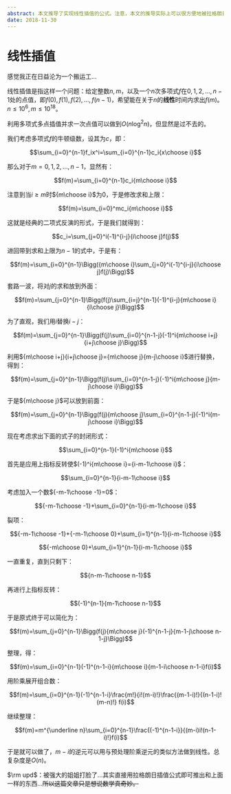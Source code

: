 ```yaml
---
abstract: 本文推导了实现线性插值的公式。注意，本文的推导实际上可以很方便地被拉格朗日插值公式取代，因此本文的推导没什么用，纯属娱乐。
date: 2018-11-30
---
```


# 线性插值

感觉我正在日益沦为一个搬运工...

线性插值是指这样一个问题：给定整数$n,m$，以及一个$n$次多项式$f$在$0,1,2,\dots,n-1$处的点值，即$f(0),f(1),f(2),\dots,f(n-1)$，希望能在关于$n$的**线性**时间内求出$f(m)$。$n\leq 10^6,m\leq 10^{18}$。

利用多项式多点插值并求一次点值可以做到$O(n\log^2n)$，但显然是过不去的。

我们考虑多项式$f$的牛顿级数，设其为$c$，即：

$$\sum_{i=0}^{n-1}f_ix^i=\sum_{i=0}^{n-1}c_i{x\choose i}$$

那么对于$m=0,1,2,\dots,n-1$，显然有：

$$f(m)=\sum_{i=0}^{n-1}c_i{m\choose i}$$

注意到当$i\geq m$时${m\choose i}$为$0$，于是修改求和上限：

$$f(m)=\sum_{i=0}^mc_i{m\choose i}$$

这就是经典的二项式反演的形式，于是我们就得到：

$$c_i=\sum_{j=0}^i(-1)^{i-j}{i\choose j}f(j)$$

进回带到求和上限为$n-1$的式中，于是有：

$$f(m)=\sum_{i=0}^{n-1}\Bigg({m\choose i}\sum_{j=0}^i(-1)^{i-j}{i\choose j}f(j)\Bigg)$$

套路一波，将对$j$的求和放到外面：

$$f(m)=\sum_{j=0}^{n-1}\Bigg(f(j)\sum_{i=j}^{n-1}(-1)^{i-j}{m\choose i}{i\choose j}\Bigg)$$

为了直观，我们用$i$替换$i-j$：

$$f(m)=\sum_{j=0}^{n-1}\Bigg(f(j)\sum_{i=0}^{n-1-j}(-1)^i{m\choose i+j}{i+j\choose j}\Bigg)$$

利用${m\choose i+j}{i+j\choose j}={m\choose j}{m-j\choose i}$进行替换，得到：

$$f(m)=\sum_{j=0}^{n-1}\Bigg(f(j)\sum_{i=0}^{n-1-j}(-1)^i{m\choose j}{m-j\choose i}\Bigg)$$

于是${m\choose j}$可以放到前面：

$$f(m)=\sum_{j=0}^{n-1}\Bigg(f(j){m\choose j}\sum_{i=0}^{n-1-j}(-1)^i{m-j\choose i}\Bigg)$$

现在考虑求出下面的式子的封闭形式：

$$\sum_{i=0}^{n-1}(-1)^i{m\choose i}$$

首先是应用上指标反转使$(-1)^i{m\choose i}={i-m-1\choose i}$：

$$\sum_{i=0}^{n-1}{i-m-1\choose i}$$

考虑加入一个数${-m-1\choose -1}=0$：

$${-m-1\choose -1}+\sum_{i=0}^{n-1}{i-m-1\choose i}$$

裂项：

$${-m-1\choose -1}+{-m-1\choose 0}+\sum_{i=1}^{n-1}{i-m-1\choose i}$$

$${-m\choose 0}+\sum_{i=1}^{n-1}{i-m-1\choose i}$$

一直重复，直到只剩下：

$${n-m-1\choose n-1}$$

再进行上指标反转：

$$(-1)^{n-1}{m-1\choose n-1}$$

于是原式终于可以简化为：

$$f(m)=\sum_{j=0}^{n-1}\Bigg(f(j){m\choose j}(-1)^{n-1-j}{m-1-j\choose n-1-j}\Bigg)$$

整理，得：

$$f(m)=\sum_{i=0}^{n-1}(-1)^{n-1-i}{m\choose i}{m-1-i\choose n-1-i}f(i)$$

用阶乘展开组合数：

$$f(m)=\sum_{i=0}^{n-1}(-1)^{n-1-i}\frac{m!}{i!(m-i)!}\frac{(m-1-i)!}{(n-1-i)!(m-n)!} f(i)$$

继续整理：

$$f(m)=m^{\underline n}\sum_{i=0}^{n-1}\frac{(-1)^{n-1-i}}{(m-i)i!(n-1-i)!}f(i)$$

于是就可以做了，$m-i$的逆元可以用与预处理阶乘逆元的类似方法做到线性。总复杂度是$O(n)$。

$\rm upd$：被强大的姐姐打脸了...其实直接用拉格朗日插值公式即可推出和上面一样的东西...~~所以这篇文章只是想说数学真奇妙。~~